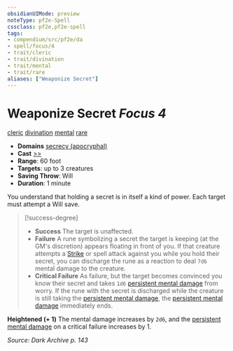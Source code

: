 ```yaml
---
obsidianUIMode: preview
noteType: pf2e-Spell
cssclass: pf2e,pf2e-spell
tags:
- compendium/src/pf2e/da
- spell/focus/4
- trait/cleric
- trait/divination
- trait/mental
- trait/rare
aliases: ["Weaponize Secret"]
---
```

# Weaponize Secret *Focus 4*   
[cleric](rules/traits/cleric.md "Cleric Class Trait")  [divination](rules/traits/divination.md "Divination School Trait")  [mental](rules/traits/mental.md "Mental Effect Trait")  [rare](rules/traits/rare.md "Rare Rarity Trait")  

- **Domains** [secrecy (apocryphal)](compendium/setting/domains.md#Secrecy)
- **Cast** [>>](rules/core-rulebook/chapter-9-playing-the-game.md#Actions "Two-Action") 
- **Range**: 60 foot
- **Targets**: up to 3 creatures
- **Saving Throw**: Will
- **Duration**: 1 minute

You understand that holding a secret is in itself a kind of power. Each target must attempt a Will save.

> [!success-degree] 
> - **Success** The target is unaffected.
> - **Failure** A rune symbolizing a secret the target is keeping (at the GM's discretion) appears floating in front of you. If that creature attempts a [Strike](rules/actions/strike.md) or spell attack against you while you hold their secret, you can discharge the rune as a reaction to deal `7d6` mental damage to the creature.
> - **Critical Failure** As failure, but the target becomes convinced you know their secret and takes `1d6` [persistent mental damage](rules/conditions.md#Persistent%20Damage) from worry. If the rune with the secret is discharged while the creature is still taking the [persistent mental damage](rules/conditions.md#Persistent%20Damage), the [persistent mental damage](rules/conditions.md#Persistent%20Damage) immediately ends.

**Heightened (+ 1)** The mental damage increases by `2d6`, and the [persistent mental damage](rules/conditions.md#Persistent%20Damage) on a critical failure increases by 1.

*Source: Dark Archive p. 143*